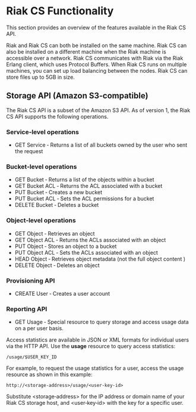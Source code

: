 # Riak CS Functionality
This section provides an overview of the features available in the Riak
CS API.

Riak and Riak CS can both be installed on the same machine. Riak CS can
also be installed on a different machine when the Riak machine is
accessible over a network. Riak CS communicates with Riak via the Riak
Erlang client, which uses Protocol Buffers. When Riak CS runs on
multiple machines, you can set up load balancing between the nodes. Riak
CS can store files up to 5GB in size.

## Storage API (Amazon S3‐compatible)
The Riak CS API is a subset of the Amazon S3 API. As of version 1, the Riak CS API supports the following operations.

### Service‐level operations

* GET Service ‐ Returns a list of all buckets owned by the user who
    sent the request

### Bucket‐level operations

* GET Bucket ‐ Returns a list of the objects within a bucket
* GET Bucket ACL ‐ Returns the ACL associated with a bucket
* PUT Bucket ‐ Creates a new bucket
* PUT Bucket ACL ‐ Sets the ACL permissions for a bucket
* DELETE Bucket ‐ Deletes a bucket

### Object‐level operations

* GET Object ‐ Retrieves an object
* GET Object ACL ‐ Returns the ACLs associated with an object
* PUT Object ‐ Stores an object to a bucket
* PUT Object ACL ‐ Sets the ACLs associated with an object
* HEAD Object ‐ Retrieves object metadata (not the full object content )
* DELETE Object ‐ Deletes an object

### Provisioning API

* CREATE User ‐ Creates a user account

### Reporting API

* GET Usage ‐ Special resource to query storage and access usage data on a per user basis.

Access statistics are available in JSON or XML formats for individual users via the HTTP API. Use the **usage** resource to query access statistics:

    /usage/$USER_KEY_ID

For example, to request the usage statistics for a user, access the usage resource as shown in this example:

    http://<storage‐address>/usage/<user‐key‐id>

Substitute <storage‐address> for the IP address or domain name of your Riak CS storage host, and <user‐key‐id> with the key for a specific user.
